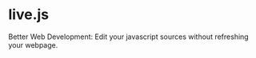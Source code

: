 live.js
=======

Better Web Development: Edit your javascript sources without refreshing your webpage.
